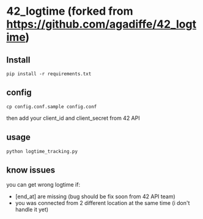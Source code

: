 # 42_logtime (forked from https://github.com/agadiffe/42_logtime)## Install```pip install -r requirements.txt```## config```cp config.conf.sample config.conf```then add your client_id and client_secret from 42 API## usage```python logtime_tracking.py```## know issuesyou can get wrong logtime if:- [end_at] are missing (bug should be fix soon from 42 API team)- you was connected from 2 different location at the same time (i don't handle it yet)